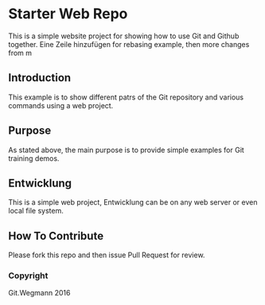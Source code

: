 # Starter Web Repo

This is a simple website project for showing how to use Git and Github together.
Eine Zeile hinzufügen for rebasing example, then more changes from m<feature branch too.>

## Introduction

This example is to show different patrs of the Git repository and various commands using a web project.

## Purpose

As stated above, the main purpose is to provide simple examples for Git training demos.

## Entwicklung

This is a simple web project, Entwicklung can be on any web server or even local file system.

## How To Contribute

Please fork this repo and then issue Pull Request for review.

### Copyright

Git.Wegmann 2016